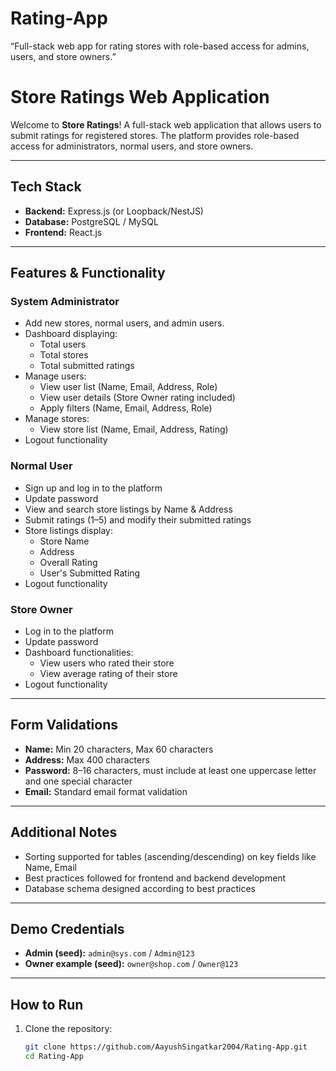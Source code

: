 # Rating-App
“Full-stack web app for rating stores with role-based access for admins, users, and store owners.”
# Store Ratings Web Application

Welcome to **Store Ratings**! A full-stack web application that allows users to submit ratings for registered stores. The platform provides role-based access for administrators, normal users, and store owners.

---

## Tech Stack
- **Backend:** Express.js (or Loopback/NestJS)  
- **Database:** PostgreSQL / MySQL  
- **Frontend:** React.js  

---

## Features & Functionality

### System Administrator
- Add new stores, normal users, and admin users.
- Dashboard displaying:
  - Total users
  - Total stores
  - Total submitted ratings
- Manage users:
  - View user list (Name, Email, Address, Role)
  - View user details (Store Owner rating included)
  - Apply filters (Name, Email, Address, Role)
- Manage stores:
  - View store list (Name, Email, Address, Rating)
- Logout functionality

### Normal User
- Sign up and log in to the platform
- Update password
- View and search store listings by Name & Address
- Submit ratings (1–5) and modify their submitted ratings
- Store listings display:
  - Store Name
  - Address
  - Overall Rating
  - User's Submitted Rating
- Logout functionality

### Store Owner
- Log in to the platform
- Update password
- Dashboard functionalities:
  - View users who rated their store
  - View average rating of their store
- Logout functionality

---

## Form Validations
- **Name:** Min 20 characters, Max 60 characters  
- **Address:** Max 400 characters  
- **Password:** 8–16 characters, must include at least one uppercase letter and one special character  
- **Email:** Standard email format validation  

---

## Additional Notes
- Sorting supported for tables (ascending/descending) on key fields like Name, Email  
- Best practices followed for frontend and backend development  
- Database schema designed according to best practices  

---

## Demo Credentials
- **Admin (seed):** `admin@sys.com` / `Admin@123`  
- **Owner example (seed):** `owner@shop.com` / `Owner@123`  

---

## How to Run
1. Clone the repository:
   ```bash
   git clone https://github.com/AayushSingatkar2004/Rating-App.git
   cd Rating-App
